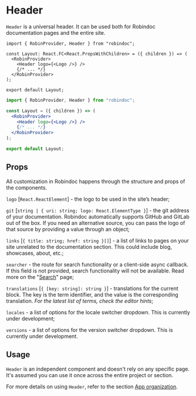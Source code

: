 # Header

`Header` is a universal header. It can be used both for Robindoc documentation pages and the entire site.

```tsx filename="app/layout.tsx" switcher tab="TypeScript"
import { RobinProvider, Header } from "robindoc";

const Layout: React.FC<React.PropsWithChildren> = ({ children }) => (
  <RobinProvider>
    <Header logo={<Logo />} />
    {/* ... */}
  </RobinProvider>
);

export default Layout;
```

```jsx filename="app/layout.jsx" switcher tab="JavaScript"
import { RobinProvider, Header } from "robindoc";

const Layout = ({ children }) => (
  <RobinProvider>
    <Header logo={<Logo />} />
    {/* ... */}
  </RobinProvider>
);

export default Layout;
```

## Props

All customization in Robindoc happens through the structure and props of the components.

`logo` [`React.ReactElement`] - the logo to be used in the site’s header;

`git` [`string | { uri: string; logo: React.ElementType }`] - the git address of your documentation. Robindoc automatically supports GitHub and GitLab out of the box. If you need an alternative source, you can pass the logo of that source by providing a value through an object;

`links` [`{ title: string; href: string }[]`] - a list of links to pages on your site unrelated to the documentation section. This could include blog, showcases, about, etc.;

`searcher` - the route for search functionality or a client-side async callback. If this field is not provided, search functionality will not be available. Read more on the "[Search](../04-search.md)" page;

`translations` [`{ [key: string]: string }`] - translations for the current block. The key is the term identifier, and the value is the corresponding translation. _For the latest list of terms, check the editor hints_;

`locales` - a list of options for the locale switcher dropdown. This is currently under development;

`versions` - a list of options for the version switcher dropdown. This is currently under development.

## Usage

`Header` is an independent component and doesn't rely on any specific page. It's assumed you can use it once across the entire project or section.

For more details on using `Header`, refer to the section [App organization](../../01-getting-started/04-app-organization.md).
